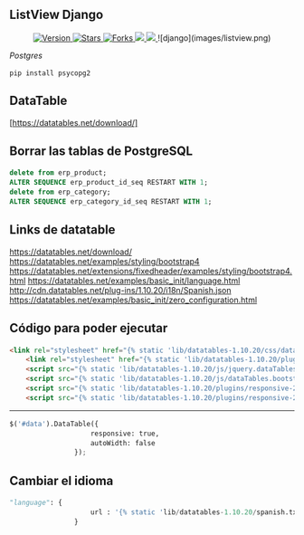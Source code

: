 ## ListView Django 

<p align="center">
  
  <a href="https://github.com/BrianMarquez3/ListView-Django/tags">
    <img src="https://img.shields.io/github/tag/BrianMarquez3/ListView-Django.svg?label=version&style=flat" alt="Version">
  </a>
  <a href="https://github.com/BrianMarquez3/ListView-Django/stargazers">
    <img src="https://img.shields.io/github/stars/BrianMarquez3/ListView-Django.svg?style=flat" alt="Stars">
  </a>
  <a href="https://github.com/BrianMarquez3/ListView-Django/network">
    <img src="https://img.shields.io/github/forks/BrianMarquez3/ListView-Django.svg?style=flat" alt="Forks">
  </a>
  <a href="https://github.com/BrianMarquez3/ListView-Django/network">
    <img src="https://img.shields.io/badge/coverage-80%25-yellowgreen">
  </a>
   </a>
   <a href="https://github.com/BrianMarquez3/ListView-Django/network">
    <img src="https://img.shields.io/badge/Plataform-Windows-blue">
  </a>
![django](images/listview.png)



_Postgres_

```
pip install psycopg2
```

## DataTable

[https://datatables.net/download/]


## Borrar las tablas de PostgreSQL

```sql
delete from erp_product;
ALTER SEQUENCE erp_product_id_seq RESTART WITH 1;
delete from erp_category;
ALTER SEQUENCE erp_category_id_seq RESTART WITH 1;
```

## Links de datatable

https://datatables.net/download/
https://datatables.net/examples/styling/bootstrap4
https://datatables.net/extensions/fixedheader/examples/styling/bootstrap4.html
https://datatables.net/examples/basic_init/language.html
http://cdn.datatables.net/plug-ins/1.10.20/i18n/Spanish.json
https://datatables.net/examples/basic_init/zero_configuration.html

## Código para poder ejecutar

```html
<link rel="stylesheet" href="{% static 'lib/datatables-1.10.20/css/dataTables.bootstrap4.min.css' %}"/>
    <link rel="stylesheet" href="{% static 'lib/datatables-1.10.20/plugins/responsive-2.2.3/css/responsive.bootstrap4.min.css' %}"/>
    <script src="{% static 'lib/datatables-1.10.20/js/jquery.dataTables.js' %}"></script>
    <script src="{% static 'lib/datatables-1.10.20/js/dataTables.bootstrap4.min.js' %}"></script>
    <script src="{% static 'lib/datatables-1.10.20/plugins/responsive-2.2.3/js/dataTables.responsive.min.js' %}"></script>
    <script src="{% static 'lib/datatables-1.10.20/plugins/responsive-2.2.3/js/responsive.bootstrap4.min.js' %}"></script>
```
---

```python
$('#data').DataTable({
                    responsive: true,
                    autoWidth: false
                });
```

## Cambiar el idioma

```python
"language": {
                    url : '{% static 'lib/datatables-1.10.20/spanish.txt' %}'
                }
```

